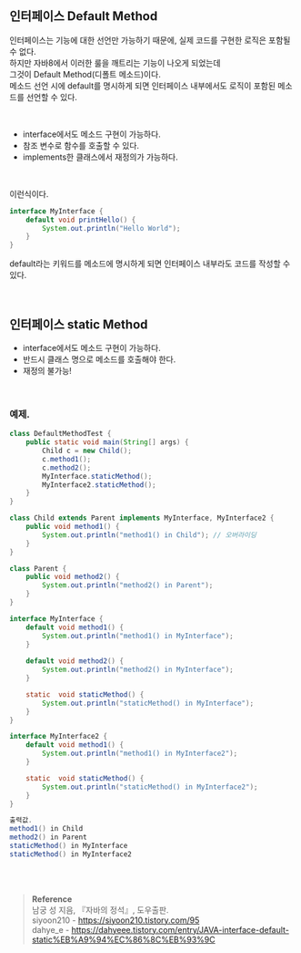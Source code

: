 ## 인터페이스 Default Method

인터페이스는 기능에 대한 선언만 가능하기 때문에, 실제 코드를 구현한 로직은 포함될 수 없다. <br/>하지만 자바8에서 이러한 룰을 깨트리는 기능이 나오게 되었는데 <br/>그것이 Default Method(디폴트 메소드)이다. <br/>메소드 선언 시에 default를 명시하게 되면 인터페이스 내부에서도 로직이 포함된 메소드를 선언할 수 있다.

<br/>

- interface에서도 메소드 구현이 가능하다.
- 참조 변수로 함수를 호출할 수 있다.
- implements한 클래스에서 재정의가 가능하다.

<br/>

이런식이다.

```java
interface MyInterface { 
    default void printHello() { 
    	System.out.println("Hello World"); 
    } 
}
```
default라는 키워드를 메소드에 명시하게 되면 인터페이스 내부라도 코드를 작성할 수 있다.

<br/>

## 인터페이스 static Method

- interface에서도 메소드 구현이 가능하다.
- 반드시 클래스 명으로 메소드를 호출해야 한다.
- 재정의 불가능!


<br/>

### 예제.
```java
class DefaultMethodTest {
	public static void main(String[] args) {
		Child c = new Child();
		c.method1();
		c.method2();
		MyInterface.staticMethod(); 
		MyInterface2.staticMethod();
	}
}

class Child extends Parent implements MyInterface, MyInterface2 {
	public void method1() {	
		System.out.println("method1() in Child"); // 오버라이딩
	}			
}

class Parent {
	public void method2() {	
		System.out.println("method2() in Parent");
	}
}

interface MyInterface {
	default void method1() { 
		System.out.println("method1() in MyInterface");
	}
	
	default void method2() { 
		System.out.println("method2() in MyInterface");
	}

	static  void staticMethod() { 
		System.out.println("staticMethod() in MyInterface");
	}
}

interface MyInterface2 {
	default void method1() { 
		System.out.println("method1() in MyInterface2");
	}

	static  void staticMethod() { 
		System.out.println("staticMethod() in MyInterface2");
	}
}

출력값.
method1() in Child
method2() in Parent
staticMethod() in MyInterface
staticMethod() in MyInterface2
```



<br/><br/>

>**Reference**
><br/>남궁 성 지음, 『자바의 정석』, 도우출판.
><br/>siyoon210 - https://siyoon210.tistory.com/95
><br/>dahye_e - https://dahyeee.tistory.com/entry/JAVA-interface-default-static%EB%A9%94%EC%86%8C%EB%93%9C
